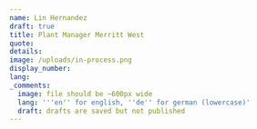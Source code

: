 ```yaml
---
name: Lin Hernandez
draft: true
title: Plant Manager Merritt West
quote:
details:
image: /uploads/in-process.png
display_number:
lang:
_comments:
  image: file should be ~600px wide
  lang: '''en'' for english, ''de'' for german (lowercase)'
  draft: drafts are saved but not published
---
```

